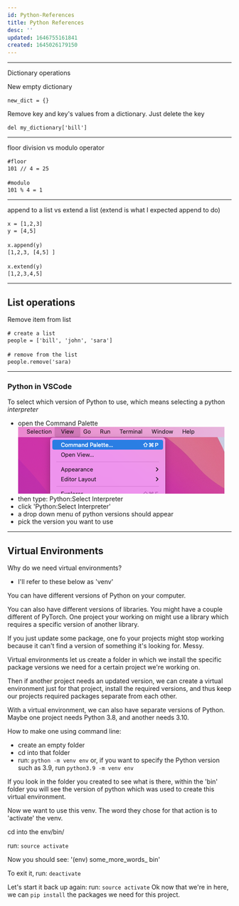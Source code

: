 ```yaml
---
id: Python-References
title: Python References
desc: ''
updated: 1646755161841
created: 1645026179150
---
```


---

Dictionary operations

New empty dictionary
```
new_dict = {}
```

Remove key and key's values from a dictionary. Just delete the key 
```
del my_dictionary['bill']
```

---

floor division vs modulo operator
```
#floor
101 // 4 = 25

#modulo
101 % 4 = 1
```
---

append to a list vs extend a list
(extend is what I expected append to do)
```
x = [1,2,3]
y = [4,5]

x.append(y)
[1,2,3, [4,5] ]

x.extend(y)
[1,2,3,4,5]
```

---

## List operations

Remove item from list
```
# create a list
people = ['bill', 'john', 'sara']

# remove from the list
people.remove('sara)
```

---
### Python in VSCode

To select which version of Python to use, which means selecting a python *interpreter*
- open the Command Palette
![](/assets/images/2022-03-08-10-35-30.png)
- then type: Python:Select Interpreter
- click 'Python:Select Interpreter'
- a drop down menu of python versions should appear
- pick the version you want to use




---

## Virtual Environments

Why do we need virtual environments?
- I'll refer to these below as 'venv'

You can have different versions of Python on your computer.

You can also have different versions of libraries. You might have a couple different of PyTorch. One project your working on might use a library which requires a specific version of another library. 

If you just update some package, one fo your projects might stop working because it can't find a version of something it's looking for. Messy.

Virtual environments let us create a folder in which we install the specific package versions we need for a certain project we're working on.

Then if another project needs an updated version, we can create a virtual environment just for that project, install the required versions, and thus keep our projects required packages separate from each other.

With a virtual environment, we can also have separate versions of Python. Maybe one project needs Python 3.8, and another needs 3.10.

How to make one using command line:
- create an empty folder
- cd into that folder
- run: `python -m venv env` or, if you want to specify the Python version such as  3.9, run `python3.9 -m venv env`

If you look in the folder you created to see what is there, within the 'bin' folder you will see the version of python which was used to create this virtual environment.

Now we want to use this venv.
The word they chose for that action is to 'activate' the venv.

cd into the env/bin/

run: `source activate`

Now you should see: '(env) some_more_words_ bin'

To exit it, run: `deactivate`

Let's start it back up again: run: `source activate`
Ok now that we're in here, we can `pip install` the packages we need for this project.

